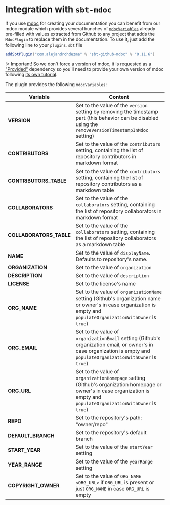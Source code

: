 # Integration with `sbt-mdoc`

If you use [mdoc](https://scalameta.org/mdoc/) for creating your documentation you can benefit from our mdoc module which provides several bunches of [`mdocVariables`](https://scalameta.org/mdoc/docs/installation.html#sbt) already pre-filled with values extracted from Github to any project that adds the `MdocPlugin` to replace them in the documentation. To use it, just add the following line to your `plugins.sbt` file

```scala
addSbtPlugin("com.alejandrohdezma" % "sbt-github-mdoc" % "0.11.6")
```

!> Important! So we don't force a version of mdoc, it is requested as a ["Provided"](https://maven.apache.org/guides/introduction/introduction-to-dependency-mechanism.html) dependency so you'll need to provide your own version of mdoc following [its own tutorial](https://scalameta.org/mdoc/docs/installation.html).
  
The plugin provides the following `mdocVariables`:

| Variable                | Content                                                                                                                                                                    |
|-------------------------|----------------------------------------------------------------------------------------------------------------------------------------------------------------------------|
| **VERSION**             | Set to the value of the `version` setting by removing the timestamp part (this behavior can be disabled using the `removeVersionTimestampInMdoc` setting)                  |
| **CONTRIBUTORS**        | Set to the value of the `contributors` setting, containing the list of repository contributors in markdown format                                                          |
| **CONTRIBUTORS_TABLE**  | Set to the value of the `contributors` setting, containing the list of repository contributors as a markdown table                                                         |
| **COLLABORATORS**       | Set to the value of the `collaborators` setting, containing the list of repository collaborators in markdown format                                                        |
| **COLLABORATORS_TABLE** | Set to the value of the `collaborators` setting, containing the list of repository collaborators as a markdown table                                                       |
| **NAME**                | Set to the value of `displayName`. Defaults to repository's name.                                                                                                          |
| **ORGANIZATION**        | Set to the value of `organization`                                                                                                                                         |
| **DESCRIPTION**         | Set to the value of `description`                                                                                                                                          |
| **LICENSE**             | Set to the license's name                                                                                                                                                  |
| **ORG_NAME**            | Set to the value of `organizationName` setting (Github's organization name or owner's in case organization is empty and `populateOrganizationWithOwner` is `true`)         |
| **ORG_EMAIL**           | Set to the value of `organizationEmail` setting (Github's organization email, or owner's in case organization is empty and `populateOrganizationWithOwner` is `true`)      |
| **ORG_URL**             | Set to the value of `organizationHomepage` setting (Github's organization homepage or owner's in case organization is empty and `populateOrganizationWithOwner` is `true`) |
| **REPO**                | Set to the repository's path: "owner/repo"                                                                                                                                 |
| **DEFAULT_BRANCH**      | Set to the repository's default branch                                                                                                                                     |
| **START_YEAR**          | Set to the value of the `startYear` setting                                                                                                                                |
| **YEAR_RANGE**          | Set to the value of the `yearRange` setting                                                                                                                                |
| **COPYRIGHT_OWNER**     | Set to the value of `ORG_NAME <ORG_URL>` if `ORG_URL` is present or just `ORG_NAME` in case `ORG_URL` is empty                                                             |
